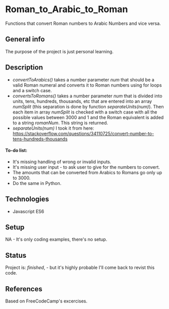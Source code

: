 # Roman_to_Arabic_to_Roman
Functions that convert Roman numbers to Arabic Numbers and vice versa.


## General info
The purpose of the project is just personal learning. 

## Description
* _convertToArabics()_ takes a number parameter _num_ that should be a valid Roman numeral and converts it to Roman numbers using for loops and a switch case.
* _convertsToRomans()_ takes a number parameter _num_ that is divided into units, tens, hundreds, thousands, etc that are entered into an array _numSplit_ (this separation is done by function _separateUnits(num)_). Then each item in array _numSplit_ is checked with a switch case with all the possible values between 3000 and 1 and the Roman equivalent is added to a string _romanNum_. This string is returned.  
* _separateUnits(num)_ I took it from here: https://stackoverflow.com/questions/34110725/convert-number-to-tens-hundreds-thousands

#### To-do list:
* It's missing handling of wrong or invalid inputs.
* It's missing user input - to ask user to give for the numbers to convert.
* The amounts that can be converted from Arabics to Romans go only up to 3000. 
* Do the same in Python. 


## Technologies
* Javascript ES6

## Setup
NA - It's only coding examples, there's no setup.

## Status
Project is: _finished_, - but it's highly probable I'll come back to revist this code.


## References
Based on FreeCodeCamp's excercises.
